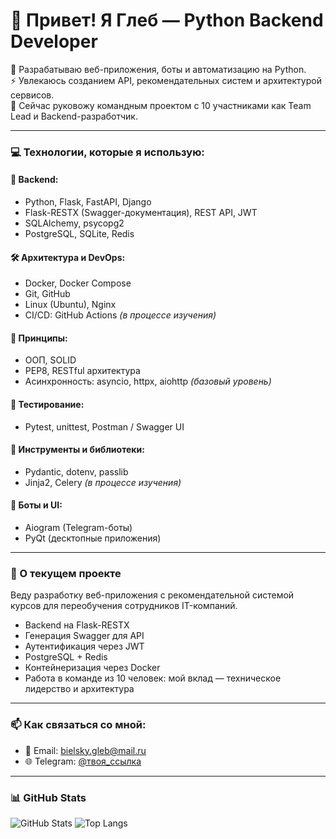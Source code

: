 # 👋 Привет! Я Глеб — Python Backend Developer

🎯 Разрабатываю веб-приложения, боты и автоматизацию на Python.  
⚡ Увлекаюсь созданием API, рекомендательных систем и архитектурой сервисов.  
🚀 Сейчас руковожу командным проектом с 10 участниками как Team Lead и Backend-разработчик.

---

### 💻 Технологии, которые я использую:

#### 🐍 Backend:
- Python, Flask, FastAPI, Django
- Flask-RESTX (Swagger-документация), REST API, JWT
- SQLAlchemy, psycopg2
- PostgreSQL, SQLite, Redis

#### 🛠️ Архитектура и DevOps:
- Docker, Docker Compose
- Git, GitHub
- Linux (Ubuntu), Nginx
- CI/CD: GitHub Actions *(в процессе изучения)*

#### 🧠 Принципы:
- ООП, SOLID
- PEP8, RESTful архитектура
- Асинхронность: asyncio, httpx, aiohttp *(базовый уровень)*

#### 🧪 Тестирование:
- Pytest, unittest, Postman / Swagger UI

#### 🧰 Инструменты и библиотеки:
- Pydantic, dotenv, passlib
- Jinja2, Celery *(в процессе изучения)*

#### 🤖 Боты и UI:
- Aiogram (Telegram-боты)
- PyQt (десктопные приложения)

---

### 🌟 О текущем проекте

Веду разработку веб-приложения с рекомендательной системой курсов для переобучения сотрудников IT-компаний.  
- Backend на Flask-RESTX  
- Генерация Swagger для API  
- Аутентификация через JWT  
- PostgreSQL + Redis  
- Контейнеризация через Docker  
- Работа в команде из 10 человек: мой вклад — техническое лидерство и архитектура

---

### 📫 Как связаться со мной:

- 📧 Email: bielsky.gleb@mail.ru 
- 🌐 Telegram: [@твоя_ссылка](https://t.me/gb_inc)

---

### 📊 GitHub Stats

![GitHub Stats](https://github-readme-stats.vercel.app/api?username=ТВОЙ_НИК&show_icons=true&theme=default)
![Top Langs](https://github-readme-stats.vercel.app/api/top-langs/?username=ТВОЙ_НИК&layout=compact)

